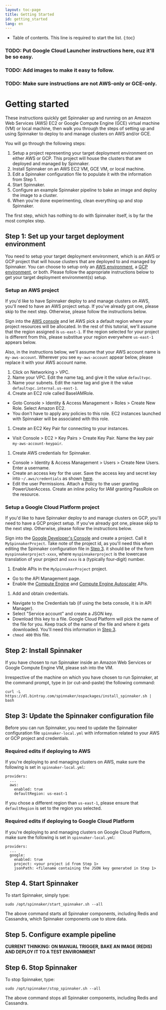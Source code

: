 ```yaml
---
layout: toc-page
title: Getting Started
id: getting_started
lang: en
---
```


* Table of contents. This line is required to start the list.
{:toc}

### **TODO: Put Google Cloud Launcher instructions here, cuz it'll be so easy.**

### **TODO: Add images to make it easy to follow.**

### **TODO: Make sure instructions are not AWS-only or GCE-only.**

# Getting started

These instructions quickly get Spinnaker up and running on an Amazon
Web Services (AWS) EC2 or Google Compute Engine (GCE) virtual machine
(VM) or local machine, then walk you through the steps of setting up
and using Spinnaker to deploy to and manage clusters on AWS and/or
GCE.

You will go through the following steps:

1. Setup a project representing your target deployment environment on
either AWS or GCP. This project will house the clusters that are
deployed and managed by Spinnaker.
1. Install Spinnaker on an AWS EC2 VM, GCE VM, or local machine.
1. Edit a Spinnaker configuration file to populate it with the
information from Step 1.
1. Start Spinnaker.
1. Configure an example Spinnaker pipeline to bake an image and deploy
the image to a cluster.
1. When you're done experimenting, clean everything up and stop Spinnaker.

The first step, which has nothing to do with Spinnaker itself, is by
far the most complex step.

## Step 1: Set up your target deployment environment

You need to setup your target deployment environment, which is an AWS
or GCP project that will house clusters that are deployed to and
managed by Spinnaker. You can choose to setup only an [AWS
environment](#setup-an-aws-project), a [GCP
environment](#setup-a-google-cloud-platform-project), or both. Please
follow the appropriate instructions below to get your target
deployment environment(s) setup.

### Setup an AWS project

If you'd like to have Spinnaker deploy to and manage clusters on AWS,
you'll need to have an AWS project setup. If you've already got one,
please skip to the next step. Otherwise, please follow the
instructions below.

Sign into the [AWS console](https://console.aws.amazon.com) and let
AWS pick a default region where your project resources will be
allocated. In the rest of this tutorial, we'll assume that the region
assigned is <code>us-east-1</code>. If the region selected for your
project is different from this, please substitue your region
everywhere <code>us-east-1</code> appears below.

Also, in the instructions below, we'll assume that your AWS account
name is <code>my-aws-account</code>. Wherever you see
<code>my-aws-account</code> appear below, please replace it with your
AWS account name.

1. Click on Networking > VPC.
1. Name your VPC. Edit the name tag, and give it the value
<code>defaultvpc</code>.
1. Name your subnets. Edit the name tag and give it the value
<code>defaultvpc.internal.us-east-1</code>.
1. Create an EC2 role called </code>BaseIAMRole</code>.
  * Goto Console > Identity & Access Management > Roles > Create New
    Role. Select Amazon EC2.
  * You don't have to apply any policies to this role. EC2 instances
    launched with Spinnaker will be associated with this role.
1. Create an EC2 Key Pair for connecting to your instances.
  * Visit Console > EC2 > Key Pairs > Create Key Pair. Name the key
    pair <code>my-aws-account-keypair</code>.
1. Create AWS credentials for Spinnaker.
  * Console > Identity & Access Management > Users > Create New
    Users. Enter a username.
  * Create an access key for the user. Save the access key and secret
    key into <code>~/.aws/credentials</code> as shown
    [here](https://docs.aws.amazon.com/cli/latest/userguide/cli-chap-getting-started.html#cli-config-files).
  * Edit the user Permissions. Attach a Policy to the user granting
    PowerUserAccess. Create an inline policy for IAM granting PassRole
    on the resource.

### Setup a Google Cloud Platform project

If you'd like to have Spinnaker deploy to and manage clusters on GCP,
you'll need to have a GCP project setup. If you've already got one,
please skip to the next step. Otherwise, please follow the
instructions below.

Sign into the [Google Developer's
Console](https://console.devleopers.google.com) and create a
project. Call it <code>MySpinnakerProject</code>. Take note of the
project id, as you'll need this when editing the Spinnaker
configuration file in [Step
3](#step-3-update-the-spinnaker-configuration-file). it should be of
the form <code>myspinnakerproject-xxxx</code>, where
<code>myspinnakerproject</code> is the lowercase translation of your
project and <code>xxxx</code> is a (typically four-digit) number.

1. Enable APIs in the <code>MySpinnakerProject</code> project.
  * Go to the API Management page.
  * Enable the [Compute
    Engine](https://console.developers.google.com/apis/api/compute_component/overview?project=_)
    and [Compute Engine
    Autoscaler](https://console.developers.google.com/apis/api/autoscaler/overview?project=_)
    APIs.
1. Add and obtain credentials.
  * Navigate to the Credentials tab (if using the beta console, it is
    in API Manager).
  * Select "Service account" and create a JSON key.
  * Download this key to a file. Google Cloud Platform will pick the
    name of the file for you. Keep track of the name of the file and
    where it gets downloaded. You'll need this information in [Step
    3](#step-3-update-the-spinnaker-configuration-file).
  * <code>chmod 400</code> this file.

## Step 2: Install Spinnaker

If you have chosen to run Spinnaker inside an Amazon Web Services or
Google Compute Engine VM, please ssh into the VM.

Irrespective of the machine on which you have chosen to run Spinnaker,
at the command prompt, type in (or cut-and-paste) the following
command:

    curl -L https://dl.bintray.com/spinnaker/ospackages/install_spinnaker.sh | bash

## Step 3: Update the Spinnaker configuration file

Before you can run Spinnaker, you need to update the Spinnaker
configuration file <code>spinnaker-local.yml</code> with information
related to your AWS or GCP project and credentials.

### Required edits if deploying to AWS

If you're deploying to and managing clusters on AWS, make sure the
following is set in <code>spinnaker-local.yml</code>:

    providers:
      ...
      aws:
        enabled: true
        defaultRegion: us-east-1

If you chose a different region than <code>us-east-1</code>, please
ensure that <code>defaultRegion</code> is set to the region you
selected.

### Required edits if deploying to Google Cloud Platform

If you're deploying to and managing clusters on Google Cloud Platform,
make sure the following is set in <code>spinnaker-local.yml</code>:

    providers:
      ...
      google:
        enabled: true
        project: <your project id from Step 1>
        jsonPath: <filename containing the JSON key generated in Step 1>

## Step 4. Start Spinnaker

To start Spinnaker, simply type:

    sudo /opt/spinnaker/start_spinnaker.sh --all

The above command starts all Spinnaker components, including Redis and
Cassandra, which Spinnaker components use to store data.

## Step 5. Configure example pipeline

**CURRENT THINKING: ON MANUAL TRIGGER, BAKE AN IMAGE (REDIS) AND
  DEPLOY IT TO A TEST ENVIRONMENT**

## Step 6. Stop Spinnaker

To stop Spinnaker, type:

    sudo /opt/spinnaker/stop_spinnaker.sh --all

The above command stops all Spinnaker components, including Redis and
Cassandra.
